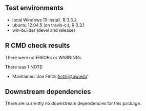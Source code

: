 ## Test environments
* local Windows 10 install, R 3.3.2
* ubuntu 12.04.5 (on travis-ci), R 3.3.1
* win-builder (devel and release)

## R CMD check results
There were no ERRORs or WARNINGs. 

There was 1 NOTE:

* Maintainer: 'Jon Fintzi <fintzij@uw.edu>'

## Downstream dependencies
There are currently no downstream dependencies for this package.
